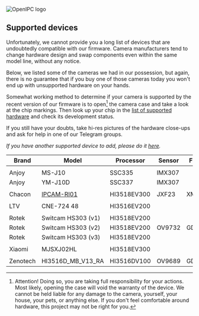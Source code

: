 ![OpenIPC logo](https://cdn.themactep.com/images/logo_openipc.png "OpenIPC logo")

## Supported devices

Unfortunately, we cannot provide you a long list of devices that are undoubtedly
compatible with our firmware. Camera manufacturers tend to change hardware
design and swap components even within the same model line, without any notice.

Below, we listed some of the cameras we had in our possession, but again, there
is no guarantee that if you buy one of those cameras today you won't end up with
unsupported hardware on your hands.

Somewhat working method to determine if your camera is supported by the recent
version of our firmware is to open[^1] the camera case and take a look at the
chip markings. Then look up your chip in the [list of supported hardware][1]
and check its development status.

If you still have your doubts, take hi-res pictures of the hardware close-ups
and ask for help in one of our Telegram groups.

[^1]: Attention! Doing so, you are taking full responsibility for your actions.
Most likely, opening the case will void the warranty of the device. We cannot
be held liable for any damage to the camera, yourself, your house, your pets,
or anything else. If you don't feel comfortable around hardware, this project
may not be right for you.

_If you have another supported device to add, please do it [here][2]._

| Brand    | Model              | Processor   | Sensor | Flash Memory | LAN | WLAN       | USB  | Card |
|----------|--------------------|-------------|--------|--------------|-----|------------|------|------|
|          |                    |             |        |              |     |            |      |      |
| Anjoy    | MS-J10             | SSC335      | IMX307 |              | Yes | No         | Yes  | No   |
| Anjoy    | YM-J10D            | SSC337      | IMX307 |              | Yes | No         | Yes  | No   |
|          |                    |             |        |              |     |            |      |      |
| Chacon   | [IPCAM-RI01](https://github.com/OpenIPC/wiki/blob/master/en/device-chacon-ipcam-ri01.md) | HI3518EV300 | JXF23  | XM25QH128A   | No  | RTL8188FTV | WiFi | Yes  | 
|          |                    |             |        |              |     |            |      |      |
| LTV      | CNE-724 48         | HI3516EV200 |        |              | Yes | No         | No   | Yes  |
|          |                    |             |        |              |     |            |      |      |
| Rotek    | Switcam HS303 (v1) | HI3518EV200 |        |              | No  | RTL8188FU  | WiFi | Yes  |
| Rotek    | Switcam HS303 (v2) | HI3518EV200 | OV9732 | GD25Q128CSIG | No  | RTL8188EU  | WiFi | Yes  |
| Rotek    | Switcam HS303 (v3) | HI3518EV200 |        |              | No  | RTL8188EU  | WiFi | Yes  |
|          |                    |             |        |              |     |            |      |      |
| Xiaomi   | MJSXJ02HL          | HI3518EV300 |        |              | No  |            |      | Yes  |
|          |                    |             |        |              |     |            |      |      |
| Zenotech | HI3516D_MB_V13_RA  | HI3516DV100 | OV9689 | GD25Q128CSIG | Yes | No         |      | No   |

[1]: https://github.com/OpenIPC/firmware#current-development-status-
[2]: https://github.com/OpenIPC/wiki/blob/master/en/guide-supported-devices.md
